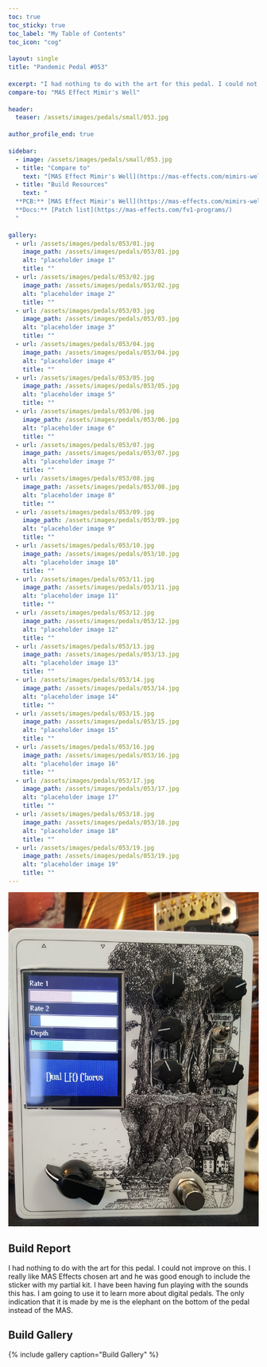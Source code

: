 ```yaml
---
toc: true
toc_sticky: true
toc_label: "My Table of Contents"
toc_icon: "cog"

layout: single
title: "Pandemic Pedal #053"

excerpt: "I had nothing to do with the art for this pedal. I could not improve on this. I really like MAS Effects chosen art and he was good enough to include the sticker with my partial kit. I have been having fun playing with the sounds this has. I am going to use it to learn more about digital pedals. The only indication that it is made by me is the elephant on the bottom of the pedal instead of the MAS."
compare-to: "MAS Effect Mimir's Well"

header:
  teaser: /assets/images/pedals/small/053.jpg

author_profile_end: true

sidebar:
  - image: /assets/images/pedals/small/053.jpg
  - title: "Compare to"
    text: "[MAS Effect Mimir's Well](https://mas-effects.com/mimirs-well/)"
  - title: "Build Resources"
    text: "
  **PCB:** [MAS Effect Mimir's Well](https://mas-effects.com/mimirs-well/)<br>
  **Docs:** [Patch list](https://mas-effects.com/fv1-programs/)
  "

gallery:
  - url: /assets/images/pedals/053/01.jpg
    image_path: /assets/images/pedals/053/01.jpg
    alt: "placeholder image 1"
    title: ""
  - url: /assets/images/pedals/053/02.jpg
    image_path: /assets/images/pedals/053/02.jpg
    alt: "placeholder image 2"
    title: ""
  - url: /assets/images/pedals/053/03.jpg
    image_path: /assets/images/pedals/053/03.jpg
    alt: "placeholder image 3"
    title: ""
  - url: /assets/images/pedals/053/04.jpg
    image_path: /assets/images/pedals/053/04.jpg
    alt: "placeholder image 4"
    title: ""
  - url: /assets/images/pedals/053/05.jpg
    image_path: /assets/images/pedals/053/05.jpg
    alt: "placeholder image 5"
    title: ""
  - url: /assets/images/pedals/053/06.jpg
    image_path: /assets/images/pedals/053/06.jpg
    alt: "placeholder image 6"
    title: ""
  - url: /assets/images/pedals/053/07.jpg
    image_path: /assets/images/pedals/053/07.jpg
    alt: "placeholder image 7"
    title: ""
  - url: /assets/images/pedals/053/08.jpg
    image_path: /assets/images/pedals/053/08.jpg
    alt: "placeholder image 8"
    title: ""
  - url: /assets/images/pedals/053/09.jpg
    image_path: /assets/images/pedals/053/09.jpg
    alt: "placeholder image 9"
    title: ""
  - url: /assets/images/pedals/053/10.jpg
    image_path: /assets/images/pedals/053/10.jpg
    alt: "placeholder image 10"
    title: ""
  - url: /assets/images/pedals/053/11.jpg
    image_path: /assets/images/pedals/053/11.jpg
    alt: "placeholder image 11"
    title: ""
  - url: /assets/images/pedals/053/12.jpg
    image_path: /assets/images/pedals/053/12.jpg
    alt: "placeholder image 12"
    title: ""
  - url: /assets/images/pedals/053/13.jpg
    image_path: /assets/images/pedals/053/13.jpg
    alt: "placeholder image 13"
    title: ""
  - url: /assets/images/pedals/053/14.jpg
    image_path: /assets/images/pedals/053/14.jpg
    alt: "placeholder image 14"
    title: ""
  - url: /assets/images/pedals/053/15.jpg
    image_path: /assets/images/pedals/053/15.jpg
    alt: "placeholder image 15"
    title: ""
  - url: /assets/images/pedals/053/16.jpg
    image_path: /assets/images/pedals/053/16.jpg
    alt: "placeholder image 16"
    title: ""
  - url: /assets/images/pedals/053/17.jpg
    image_path: /assets/images/pedals/053/17.jpg
    alt: "placeholder image 17"
    title: ""
  - url: /assets/images/pedals/053/18.jpg
    image_path: /assets/images/pedals/053/18.jpg
    alt: "placeholder image 18"
    title: ""
  - url: /assets/images/pedals/053/19.jpg
    image_path: /assets/images/pedals/053/19.jpg
    alt: "placeholder image 19"
    title: ""
---
```


[![header](/assets/images/pedals/053.jpg)](/assets/images/pedals/053.jpg)

## Build Report ##

I had nothing to do with the art for this pedal. I could not improve on this. I really like MAS Effects chosen art and he was good enough to include the sticker with my partial kit. I have been having fun playing with the sounds this has. I am going to use it to learn more about digital pedals. The only indication that it is made by me is the elephant on the bottom of the pedal instead of the MAS.

## Build Gallery ##

{% include gallery caption="Build Gallery" %}